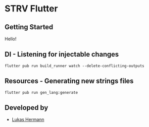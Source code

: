 # STRV Flutter

## Getting Started

Hello!

## DI - Listening for injectable changes
```
flutter pub run build_runner watch --delete-conflicting-outputs
```

## Resources - Generating new strings files
```
flutter pub run gen_lang:generate
```

## Developed by
- [Lukas Hermann](mailto:lukas.hermann@strv.com)